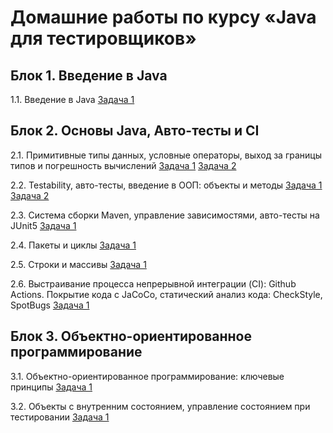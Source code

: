 # Домашние работы по курсу «Java для тестировщиков»

## Блок 1. Введение в Java

1.1. Введение в Java
[Задача 1]()

## Блок 2. Основы Java, Авто-тесты и CI

2.1. Примитивные типы данных, условные операторы, выход за границы типов и погрешность вычислений
[Задача 1]()
[Задача 2]()

2.2. Testability, авто-тесты, введение в ООП: объекты и методы
[Задача 1]()
[Задача 2]()

2.3. Система сборки Maven, управление зависимостями, авто-тесты на JUnit5
[Задача 1]()

2.4. Пакеты и циклы
[Задача 1]()

2.5. Строки и массивы
[Задача 1]()

2.6. Выстраивание процесса непрерывной интеграции (CI): Github Actions. Покрытие кода с JaCoCo, статический анализ кода: CheckStyle, SpotBugs
[Задача 1]()

## Блок 3. Объектно-ориентированное программирование

3.1. Объектно-ориентированное программирование: ключевые принципы
[Задача 1]()

3.2. Объекты с внутренним состоянием, управление состоянием при тестировании
[Задача 1]()
